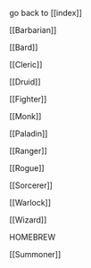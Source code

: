 go back to [[index]]

[[Barbarian]]

[[Bard]]

[[Cleric]]

[[Druid]]

[[Fighter]]

[[Monk]]

[[Paladin]]

[[Ranger]]

[[Rogue]]

[[Sorcerer]]

[[Warlock]]

[[Wizard]]

HOMEBREW

[[Summoner]]

